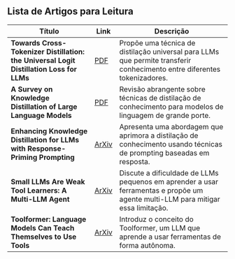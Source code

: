 ## Lista de Artigos para Leitura

| Título | Link | Descrição |
|--------|------|-----------|
| **Towards Cross-Tokenizer Distillation: the Universal Logit Distillation Loss for LLMs** | [PDF](https://arxiv.org/pdf/2402.12030) | Propõe uma técnica de distilação universal para LLMs que permite transferir conhecimento entre diferentes tokenizadores. |
| **A Survey on Knowledge Distillation of Large Language Models** | [PDF](https://arxiv.org/pdf/2402.13116) | Revisão abrangente sobre técnicas de distilação de conhecimento para modelos de linguagem de grande porte. |
| **Enhancing Knowledge Distillation for LLMs with Response-Priming Prompting** | [ArXiv](https://arxiv.org/abs/2412.17846) | Apresenta uma abordagem que aprimora a distilação de conhecimento usando técnicas de prompting baseadas em resposta. |
| **Small LLMs Are Weak Tool Learners: A Multi-LLM Agent** | [ArXiv](https://arxiv.org/abs/2401.07324) | Discute a dificuldade de LLMs pequenos em aprender a usar ferramentas e propõe um agente multi-LLM para mitigar essa limitação. |
| **Toolformer: Language Models Can Teach Themselves to Use Tools** | [ArXiv](https://arxiv.org/abs/2302.04761) | Introduz o conceito do Toolformer, um LLM que aprende a usar ferramentas de forma autônoma. |

